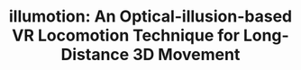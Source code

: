 ---
title: "illumotion: An Optical-illusion-based VR Locomotion Technique for Long-Distance 3D Movement"
authors: [
  "Sin, Zackary PT",
  "Jia, Ye",
  "Li, Richard Chen",
  "Leong, Hong Va",
  "Li, Qing",
  "Ng, Peter HF"
]
year: 2024
journal: "2024 IEEE Conference Virtual Reality and 3D User Interfaces (VR)"
featured: false
pages: "924--934"
keywords: [
  "Virtual Reality",
  "Spatial Learning",
  "Virtual Locomotion",
  "Human-Computer Interaction"
]
---